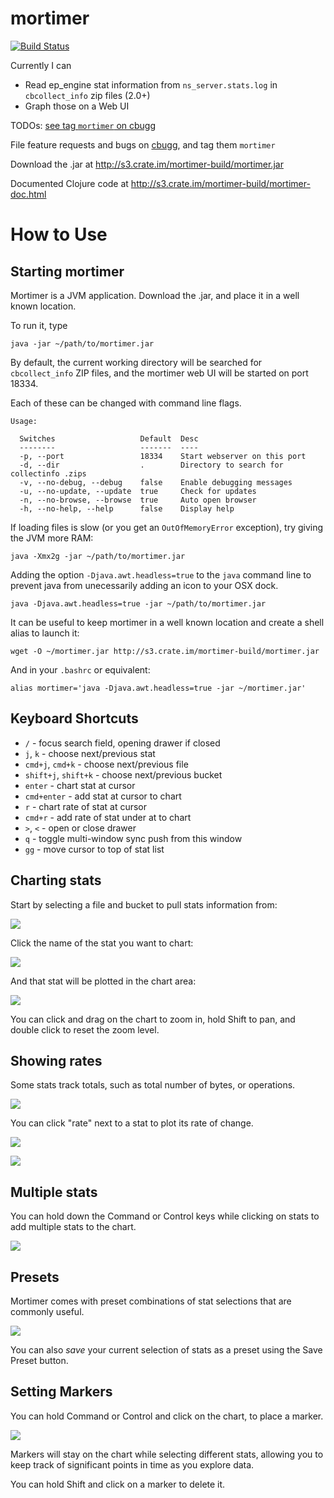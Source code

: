# mortimer

[![Build Status](https://drone.io/github.com/couchbaselabs/mortimer/status.png)](https://drone.io/github.com/couchbaselabs/mortimer/latest)

Currently I can

 * Read ep\_engine stat information from `ns_server.stats.log` in `cbcollect_info` zip files (2.0+)
 * Graph those on a Web UI

TODOs: [see tag `mortimer` on cbugg][cbg]

File feature requests and bugs on
[cbugg](http://cbugg.hq.couchbase.com/), and tag them `mortimer`

[cbg]: http://cbugg.hq.couchbase.com/search/tags:mortimer%20AND%20status:(inbox%20OR%20new%20OR%20open%20OR%20inprogress)

Download the .jar at <http://s3.crate.im/mortimer-build/mortimer.jar>

Documented Clojure code at <http://s3.crate.im/mortimer-build/mortimer-doc.html>

# How to Use

## Starting mortimer

Mortimer is a JVM application. Download the .jar, and place it in a
well known location.

To run it, type

    java -jar ~/path/to/mortimer.jar

By default, the current working directory will be searched for
`cbcollect_info` ZIP files, and the mortimer web UI will be started on
port 18334.

Each of these can be changed with command line flags.

    Usage:

      Switches                   Default  Desc
      --------                   -------  ----
      -p, --port                 18334    Start webserver on this port
      -d, --dir                  .        Directory to search for collectinfo .zips
      -v, --no-debug, --debug    false    Enable debugging messages
      -u, --no-update, --update  true     Check for updates
      -n, --no-browse, --browse  true     Auto open browser
      -h, --no-help, --help      false    Display help   

If loading files is slow (or you get an `OutOfMemoryError` exception),
try giving the JVM more RAM:

    java -Xmx2g -jar ~/path/to/mortimer.jar

Adding the option `-Djava.awt.headless=true` to the `java` command line
to prevent java from unecessarily adding an icon to your OSX dock.

    java -Djava.awt.headless=true -jar ~/path/to/mortimer.jar

It can be useful to keep mortimer in a well known location and create a
shell alias to launch it:

    wget -O ~/mortimer.jar http://s3.crate.im/mortimer-build/mortimer.jar

And in your `.bashrc` or equivalent:

    alias mortimer='java -Djava.awt.headless=true -jar ~/mortimer.jar'

## Keyboard Shortcuts

* `/` - focus search field, opening drawer if closed
* `j`, `k` - choose next/previous stat
* `cmd+j`, `cmd+k` - choose next/previous file
* `shift+j`, `shift+k` - choose next/previous bucket
* `enter` - chart stat at cursor
* `cmd+enter` - add stat at cursor to chart
* `r` - chart rate of stat at cursor
* `cmd+r` - add rate of stat under at to chart
* `>`, `<` - open or close drawer
* `q` - toggle multi-window sync push from this window
* `gg` - move cursor to top of stat list

## Charting stats

Start by selecting a file and bucket to pull stats information from:

![](docimg/filebucket.png)

Click the name of the stat you want to chart:

![](docimg/statnames.png)

And that stat will be plotted in the chart area:

![](docimg/statview.png)

You can click and drag on the chart to zoom in, hold Shift to pan, and
double click to reset the zoom level.

## Showing rates

Some stats track totals, such as total number of bytes, or operations.

![](docimg/cmdget.png)

You can click "rate" next to a stat to plot its rate of change.

![](docimg/rate.png)

![](docimg/getrate.png)

## Multiple stats

You can hold down the Command or Control keys while clicking on stats to
add multiple stats to the chart.

![](docimg/multi.png)

## Presets

Mortimer comes with preset combinations of stat selections that are
commonly useful.

![](docimg/presets.png)

You can also *save* your current selection of stats as a preset using the
Save Preset button.

## Setting Markers

You can hold Command or Control and click on the chart, to place a
marker.

![](docimg/markers.png)

Markers will stay on the chart while selecting different stats, allowing
you to keep track of significant points in time as you explore data.

You can hold Shift and click on a marker to delete it.

